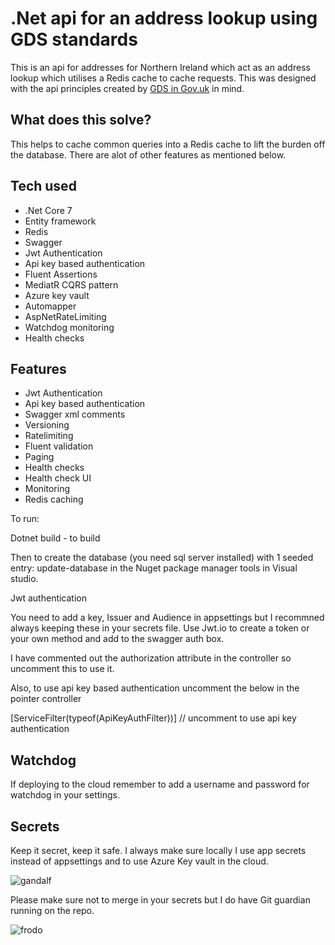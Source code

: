 # .Net api for an address lookup using GDS standards

This is an api for addresses for Northern Ireland which act as an address lookup which utilises a Redis cache to cache requests. 
This was designed with the api principles created by <a href="https://www.gov.uk/guidance/gds-api-technical-and-data-standards">GDS in Gov.uk</a> in mind.

## What does this solve?

This helps to cache common queries into a Redis cache to lift the burden off the database. There are alot of other features as mentioned below.

## Tech used

- .Net Core 7
- Entity framework
- Redis
- Swagger
- Jwt Authentication
- Api key based authentication
- Fluent Assertions
- MediatR CQRS pattern
- Azure key vault
- Automapper
- AspNetRateLimiting
- Watchdog monitoring
- Health checks

## Features

- Jwt Authentication
- Api key based authentication
- Swagger xml comments
- Versioning
- Ratelimiting
- Fluent validation
- Paging
- Health checks
- Health check UI
- Monitoring
- Redis caching

To run:

Dotnet build - to build

Then to create the database (you need sql server installed) with 1 seeded entry:
update-database in the Nuget package manager tools in Visual studio.

Jwt authentication

You need to add a key, Issuer and Audience in appsettings but I recommned always keeping these in your secrets file.
Use Jwt.io to create a token or your own method and add to the swagger auth box.

I have commented out the authorization attribute in the controller so uncomment this to use it.

Also, to use api key based authentication uncomment the below in the pointer controller

[ServiceFilter(typeof(ApiKeyAuthFilter))] // uncomment to use api key authentication

## Watchdog

If deploying to the cloud remember to add a username and password for watchdog in your settings.

## Secrets

Keep it secret, keep it safe.  I always make sure locally I use app secrets instead of appsettings and to use Azure Key vault in the cloud.


![gandalf](https://github.com/MichaelStevenson2207/nidirect-pointer-poc-api-demo/assets/66303816/db8468bc-04ea-48ef-afa7-a896a92baa0e)

Please make sure not to merge in your secrets but I do have Git guardian running on the repo.

![frodo](https://github.com/MichaelStevenson2207/nidirect-pointer-poc-api-demo/assets/66303816/0bf31ff8-67d8-4c33-8d56-7f88173d1a40)





